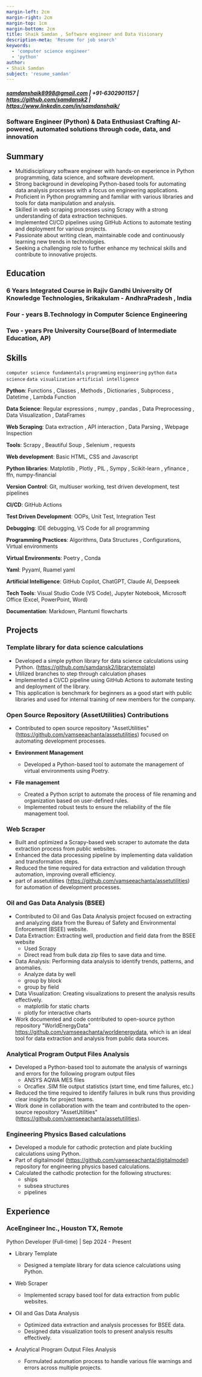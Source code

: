```yaml
---
margin-left: 2cm
margin-right: 2cm
margin-top: 1cm
margin-bottom: 2cm
title: Shaik Samdan , Software engineer and Data Visionary
description-meta: 'Resume for job search'
keywords:
  - 'computer science engineer'
  - 'python'
author:
- Shaik Samdan
subject: 'resume_samdan'
---
```

##### <samdanshaik8998@gmail.com> |  +91-6302901157  | <https://github.com/samdansk2> | <https://www.linkedin.com/in/samdanshaik/>

### Software Engineer (Python) & Data Enthusiast Crafting AI-powered, automated solutions through code, data, and innovation

## Summary

- Multidisciplinary software engineer with hands-on experience in Python programming, data science, and software development.
- Strong background in developing Python-based tools for automating data analysis processes with a focus on engineering applications.
- Proficient in Python programming and familiar with various libraries and tools for data manipulation and analysis.
- Skilled in web scraping processes using Scrapy with a strong understanding of data extraction techniques.
- Implemented CI/CD pipelines using GitHub Actions to automate testing and deployment for various 
projects.
- Passionate about writing clean, maintainable code and continuously learning new trends in technologies.
- Seeking a challenging role to further enhance my technical skills and contribute to innovative projects.
  
## Education

### 6 Years Integrated Course in Rajiv Gandhi University Of Knowledge Technologies, Srikakulam - AndhraPradesh , India

### Four - years B.Technology in Computer Science Engineering 

### Two - years Pre University Course(Board of Intermediate Education, AP)

## Skills

```computer science fundamentals```
```programming```
```engineering```
```python```
```data science```
```data visualization```
```artificial intelligence```

**Python**: Functions , Classes , Methods , Dictionaries , Subprocess , Datetime , Lambda Function

**Data Science**: Regular expressions , numpy , pandas , Data Preprocessing , Data Visualization , DataFrames

**Web Scraping**: Data extraction , API interaction , Data Parsing , Webpage Inspection

**Tools**: Scrapy , Beautiful Soup , Selenium , requests

**Web development**: Basic HTML, CSS and Javascript 

**Python libraries**: Matplotlib , Plotly , PIL , Sympy , Scikit-learn , yfinance , ffn, numpy-financial

**Version Control**: Git, multiuser working, test driven development, test pipelines

**CI/CD**: GitHub Actions

**Test Driven Development**: OOPs, Unit Test, Integration Test

**Debugging**: IDE debugging, VS Code for all programming

**Programming Practices**: Algorithms, Data Structures , Configurations, Virtual environments

**Virtual Environments**: Poetry , Conda 

**Yaml**: Pyyaml, Ruamel yaml

**Artificial Intelligence**: GitHub Copilot, ChatGPT, Claude AI, Deepseek 

**Tech Tools**: Visual Studio Code (VS Code), Jupyter Notebook, Microsoft Office (Excel, PowerPoint, Word)

**Documentation**: Markdown, Plantuml flowcharts

## Projects

### Template library for data science calculations

- Developed a simple python library for data science calculations using Python. (<https://github.com/samdansk2/librarytemplate>)
- Utilized branches to step through calculation phases
- Implemented a CI/CD pipeline using GitHub Actions to automate testing and deployment of the library.
- This application is benchmark for beginners as a good  start with public libraries and used for internal training of new members for the company.

### Open Source Repository (AssetUtilities) Contributions

- Contributed to open source repository "AssetUtilities" (<https://github.com/vamseeachanta/assetutilities>) focused on automating development processes.
- **Environment Management**
  - Developed a Python-based tool to automate the management of virtual environments using Poetry.

- **File management**
  - Created a Python script to automate the process of file renaming and organization based on user-defined rules.
  - Implemented robust tests to ensure the reliability of the file management tool.

### Web Scraper 

 - Built and optimized a Scrapy-based web scraper to automate the data extraction process from public websites.    
 - Enhanced the data processing pipeline by implementing data validation and transformation steps.
 - Reduced the time required for data extraction and validation through automation, improving overall efficiency.
 - part of assetutilities (<https://github.com/vamseeachanta/assetutilities>) for automation of development processes.

### Oil and Gas Data Analysis (BSEE)

- Contributed to Oil and Gas Data Analysis project focused on extracting and analyzing data from the Bureau of Safety and Environmental Enforcement (BSEE) website.
- Data Extraction: Extracting well, production and field data from the BSEE website 
  - Used Scrapy 
  - Direct read from bulk data zip files to save data and time.
- Data Analysis: Performing data analysis to identify trends, patterns, and anomalies.
  - Analyze data by well
  - group by block
  - group by field
- Data Visualization: Creating visualizations to present the analysis results effectively.
  - matplotlib for static charts
  - plotly for interactive charts
- Work documented and code contributed to open-source python repository "WorldEnergyData" <https://github.com/vamseeachanta/worldenergydata>, which is an ideal tool for data extraction and analysis from public data sources.

### Analytical Program Output Files Analysis 

- Developed a Python-based tool to automate the analysis of warnings and errors for the following program output files
  - ANSYS AQWA MES files
  - Orcaflex .SIM file output statistics (start time, end time failures, etc.)
- Reduced the time required to identify failures in bulk runs thus providing clear insights for project teams.
- Work done in collaboration with the team and contributed to the open-source repository "AssetUtilities" (<https://github.com/vamseeachanta/assetutilities>).

### Engineering Physics Based calculations

- Developed a module for cathodic protection and plate buckling calculations using Python.
- Part of digitalmodel (<https://github.com/vamseeachanta/digitalmodel>) repository for engineering physics based calculations.
- Calculated the cathodic protection for the following structures:
  - ships
  - subsea structures
  - pipelines

## Experience

### AceEngineer Inc., Houston TX, Remote

Python Developer (Full-time) | Sep 2024 - Present

- Library Template
  - Designed a template library for data science calculations using Python.

- Web Scraper
  - Implemented scrapy based tool for data extraction from public websites.

- Oil and Gas Data Analysis
  - Optimized data extraction and analysis processes for BSEE data.
  - Designed data visualization tools to present analysis results effectively.
  
- Analytical Program Output Files Analysis
  - Formulated automation process to handle various file warnings and errors across multiple projects.